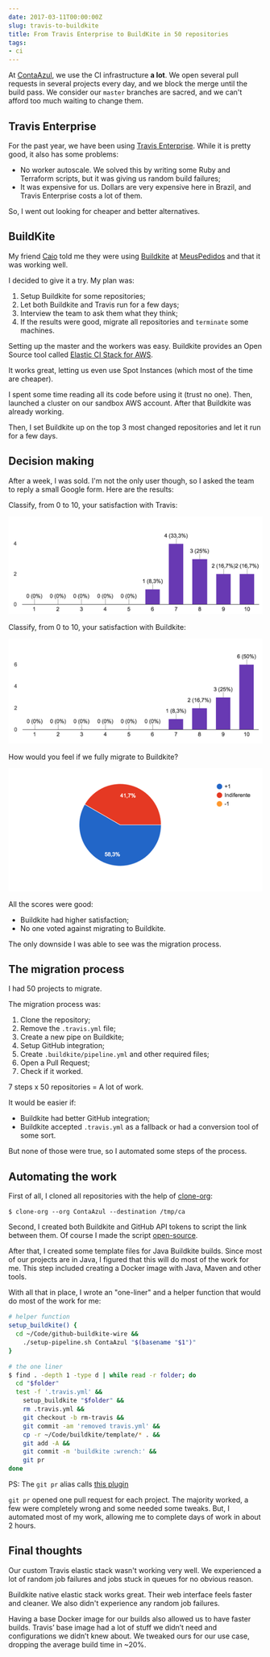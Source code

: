 ```yaml
---
date: 2017-03-11T00:00:00Z
slug: travis-to-buildkite
title: From Travis Enterprise to BuildKite in 50 repositories
tags:
- ci
---
```


At [ContaAzul][], we use the CI infrastructure **a lot**. We open
several pull requests in several projects every day, and we block the merge
until the build pass. We consider our `master` branches are sacred, and
we can't afford too much waiting to change them.

## Travis Enterprise

For the past year, we have been using [Travis Enterprise](https://enterprise.travis-ci.com/).
While it is pretty good, it also has some problems:

- No worker autoscale.
  We solved this by writing some Ruby and Terraform scripts, but it was
  giving us random build failures;
- It was expensive for us. Dollars are very expensive here in Brazil,
and Travis Enterprise costs a lot of them.

So, I went out looking for cheaper and better alternatives.

[ContaAzul]: http://contaazul.com

## BuildKite

My friend [Caio](https://github.com/caiofbpa) told me they were using
[Buildkite][] at [MeusPedidos][] and that it was working well.

I decided to give it a try. My plan was:

1. Setup Buildkite for some repositories;
2. Let both Buildkite and Travis run for a few days;
3. Interview the team to ask them what they think;
4. If the results were good, migrate all repositories and `terminate` some
machines.

Setting up the master and the workers was easy. Buildkite provides
an Open Source tool called
[Elastic CI Stack for AWS](https://github.com/buildkite/elastic-ci-stack-for-aws).

It works great, letting us even use Spot Instances (which most of
the time are cheaper).

I spent some time reading all its code before using it (trust no one).
Then, launched a cluster on our sandbox AWS account. After that Buildkite
was already working.

Then, I set Buildkite up on the top 3 most changed repositories and let it
run for a few days.

[Buildkite]: https://buildkite.com/
[MeusPedidos]: https://meuspedidos.com.br/

## Decision making

After a week, I was sold. I'm not the only user though, so I asked
the team to reply a small Google form. Here are the results:

Classify, from 0 to 10, your satisfaction with Travis:

![Travis score distribution](/public/images/travis-scores.png)

Classify, from 0 to 10, your satisfaction with Buildkite:

![Buildkite score distribution](/public/images/buildkite-scores.png)

How would you feel if we fully migrate to Buildkite?

![Feeling about migrating to Buildkite](/public/images/buildkite-migration-feelings.png)

All the scores were good:

- Buildkite had higher satisfaction;
- No one voted against migrating to Buildkite.

The only downside I was able to see was the migration process.

## The migration process

I had 50 projects to migrate.

The migration process was:

1. Clone the repository;
2. Remove the `.travis.yml` file;
3. Create a new pipe on Buildkite;
4. Setup GitHub integration;
5. Create `.buildkite/pipeline.yml` and other required files;
6. Open a Pull Request;
7. Check if it worked.

7 steps x 50 repositories = A lot of work.

It would be easier if:

- Buildkite had better GitHub integration;
- Buildkite accepted `.travis.yml` as a fallback or had a conversion tool of
some sort.

But none of those were true, so I automated some steps of the process.

## Automating the work

First of all, I cloned all repositories with the help of [clone-org][]:

```console
$ clone-org --org ContaAzul --destination /tmp/ca
```

Second, I created both Buildkite and GitHub API tokens to script the link
between them. Of course I made the script [open-source][gh-wire].

After that, I created some template files for Java Buildkite builds. Since
most of our projects are in Java, I figured that this will do most of the
work for me. This step included creating a Docker image with Java,
Maven and other tools.

With all that in place, I wrote an "one-liner" and a helper function that
would do most of the work for me:

```bash
# helper function
setup_buildkite() {
  cd ~/Code/github-buildkite-wire &&
    ./setup-pipeline.sh ContaAzul "$(basename "$1")"
}
```

```bash
# the one liner
$ find . -depth 1 -type d | while read -r folder; do
  cd "$folder"
  test -f '.travis.yml' &&
    setup_buildkite "$folder" &&
    rm .travis.yml &&
    git checkout -b rm-travis &&
    git commit -am 'removed travis.yml' &&
    cp -r ~/Code/buildkite/template/* . &&
    git add -A &&
    git commit -m 'buildkite :wrench:' &&
    git pr
done
```

PS: The `git pr` alias calls [this plugin](https://github.com/caarlos0/zsh-open-pr)

`git pr` opened one pull request for each project. The majority worked,
a few were completely wrong and some needed some tweaks. But, I automated
most of my work, allowing me to complete days of work in about 2 hours.

[clone-org]: http://github.com/caarlos0/clone-org
[gh-wire]: https://github.com/caarlos0/github-buildkite-wire

## Final thoughts

Our custom Travis elastic stack wasn't working very well.
We experienced a lot of random job failures and jobs stuck in queues for no
obvious reason.

Buildkite native elastic stack works great.
Their web interface feels faster and cleaner.
We also didn't experience any random job failures.

Having a base Docker image for our builds also allowed us to have faster builds.
Travis’ base image had a lot of stuff we didn’t need and configurations we
didn’t knew about. We tweaked ours for our use case, dropping the average
build time in ~20%.

